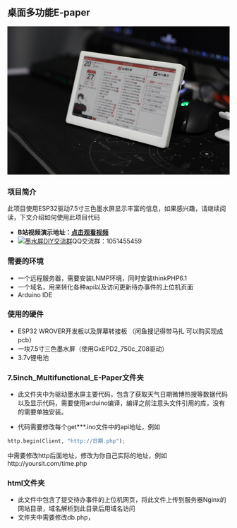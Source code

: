## 桌面多功能E-paper
![image](jpg/109A0671.jpg)

### 项目简介
此项目使用ESP32驱动7.5寸三色墨水屏显示丰富的信息，如果感兴趣，请继续阅读，下文介绍如何使用此项目代码<br>
- **B站视频演示地址：[点击观看视频](https://www.baidu.com/)**<br>
- <a target="_blank" href="https://qm.qq.com/cgi-bin/qm/qr?k=OCk2mwPC4yZn-BBJlH2ehWT-2sHfC7Os&jump_from=webapi&authKey=iFtohDmv6OI7O5aD/0ogd6mODvY5vr837fherj6ruuDCK94UM5KrjicZ2cFO5dHB"><img border="0" src="http://pub.idqqimg.com/wpa/images/group.png" alt="墨水屏DIY交流群" title="墨水屏DIY交流群"></a>QQ交流群：1051455459


### 需要的环境
- 一个远程服务器，需要安装LNMP环境，同时安装thinkPHP6.1
- 一个域名，用来转化各种api以及访问更新待办事件的上位机页面
- Arduino IDE

### 使用的硬件
- ESP32 WROVER开发板以及屏幕转接板 （闲鱼搜记得带马扎 可以购买现成pcb）
- 一块7.5寸三色墨水屏（使用GxEPD2_750c_Z08驱动）
- 3.7v锂电池

### 7.5inch_Multifunctional_E-Paper文件夹
- 此文件夹中为驱动墨水屏主要代码，包含了获取天气日期微博热搜等数据代码以及显示代码，需要使用arduino编译，编译之前注意头文件引用的库，没有的需要单独安装。<br>

- 代码需要修改每个get***.ino文件中的api地址，例如  


``` python
http.begin(Client, "http://日期.php");
``` 

中需要修改http后面地址，修改为你自己实际的地址，例如http://yoursit.com/time.php  

### html文件夹
- 此文件中包含了提交待办事件的上位机网页，将此文件上传到服务器Nginx的网站目录，域名解析到此目录后用域名访问  
- 文件夹中需要修改db.php，


